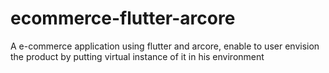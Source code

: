 # ecommerce-flutter-arcore
A e-commerce application using flutter and arcore, enable to user envision the product by putting virtual instance of it in his environment


